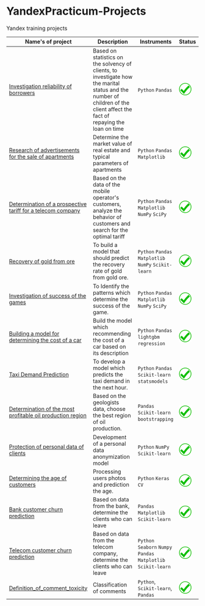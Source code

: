 # YandexPracticum-Projects
Yandex training projects

| **Name's of project**                                                                                                       | **Description**                                                                                                                                                             | **Instruments**                                                 | Status   |
|-----------------------------------------------------------------------------------------------------------------------------|-----------------------------------------------------------------------------------------------------------------------------------------------------------------------------|-----------------------------------------------------------------|----------|
| [Investigation reliability of borrowers](analyse_bank_users/)                                                               | Based on statistics on the solvency of clients, to investigate how the marital status and the number of children of the client affect the fact of repaying the loan on time | `Python` `Pandas`                                               | <img src="https://github.com/KatsiarynaIvanova/image/raw/main/pngwing.com.png" height="32"/></h1> |
| [Research of advertisements for the sale of apartments](Research_of_advertisements_for_the_sale_of_apartments/)             | Determine the market value of real estate and typical parameters of apartments                                                                                              | `Python` `Pandas` `Matplotlib`                                  | <img src="https://github.com/KatsiarynaIvanova/image/raw/main/pngwing.com.png" height="32"/></h1> |
| [Determination of a prospective tariff for a telecom company](Determination_of_a_prospective_tariff_for_a_telecom_company/) | Based on the data of the mobile operator's customers, analyze the behavior of customers and search for the optimal tariff                                                   | `Python` `Pandas` `Matplotlib` `NumPy` `SciPy`                  | <img src="https://github.com/KatsiarynaIvanova/image/raw/main/pngwing.com.png" height="32"/></h1> |
| [Recovery of gold from ore](Recovery_of_gold_from_ore/)                                                                     | To build a model that should predict the recovery rate of gold from gold ore.                                                                                               | `Python` `Pandas` `Matplotlib` `NumPy` `Scikit-learn`           | <img src="https://github.com/KatsiarynaIvanova/image/raw/main/pngwing.com.png" height="32"/></h1> |
| [Investigation of success of the games](The_investigation_of_success_of_the_games/)                                         | To Identify the patterns which determine the success of the game.                                                                                                           | `Python` `Pandas` `Matplotlib` `NumPy` `SciPy`                  | <img src="https://github.com/KatsiarynaIvanova/image/raw/main/pngwing.com.png" height="32"/></h1> |
| [Building a model for determining the cost of a car](Predicting_the_cost_of_a_car/)                                         | Build the model which recommending the cost of a car based on its description                                                                                               | `Python` `Pandas` `lightgbm` `regression`                       | <img src="https://github.com/KatsiarynaIvanova/image/raw/main/pngwing.com.png" height="32"/></h1> |
| [Taxi Demand Prediction](Forecasting_taxi_orders/)                                                                          | To develop a model which predicts the taxi demand in the next hour.                                                                                                         | `Python` `Pandas` `Scikit-learn` `statsmodels`                  | <img src="https://github.com/KatsiarynaIvanova/image/raw/main/pngwing.com.png" height="32"/></h1> |
| [Determination of the most profitable oil production region](Determination_of_the_most_profitable_oil_production_region/)   | Based on the geologists data, choose the best region of  oil production.                                                                                                    | `Pandas` `Scikit-learn` `bootstrapping`                         | <img src="https://github.com/KatsiarynaIvanova/image/raw/main/pngwing.com.png" height="32"/></h1> |
| [Protection of personal data of clients](Protection_of_personal_data_of_clients/)                                           | Development of a personal data anonymization model                                                                                                                          | `Python` `NumPy` `Scikit-learn`                                 | <img src="https://github.com/KatsiarynaIvanova/image/raw/main/pngwing.com.png" height="32"/></h1> |
| [Determining the age of customers](Determining_the_age_of_customers/)                                                       | Processing users photos and prediction the age.                                                                                                                             | `Python` `Keras` `CV`                                           | <img src="https://github.com/KatsiarynaIvanova/image/raw/main/pngwing.com.png" height="32"/></h1> |
| [Bank customer churn prediction](Bank_customer_churn_prediction/)                                                           | Based on data from the bank, determine the clients who can leave                                                                                                            | `Pandas` `Matplotlib` `Scikit-learn`                            | <img src="https://github.com/KatsiarynaIvanova/image/raw/main/pngwing.com.png" height="32"/></h1> |
| [Telecom customer churn prediction](Telecom/)                                                                               | Based on data from the telecom company, determine the clients who can leave                                                                                                 | `Python` `Seaborn` `Numpy` `Pandas` `Matplotlib` `Scikit-learn` | <img src="https://github.com/KatsiarynaIvanova/image/raw/main/pngwing.com.png" height="32"/></h1> |
| [Definition_of_comment_toxicity](Definition_of_comment_toxicity/)                                                           | Classification of comments                                                                                                                                                  | `Python`, `Scikit-learn`, `Pandas` | <img src="https://github.com/KatsiarynaIvanova/image/raw/main/pngwing.com.png" height="32"/></h1> |
 

